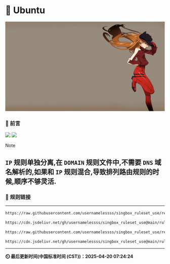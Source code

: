 
# 🧸 Ubuntu
![](https://raw.githubusercontent.com/usernamelessss/picture-bed/main/images/202504042256831.jpg)
### 📣 前言
![](https://shields.io/badge/-移除重复规则-ff69b4) ![](https://shields.io/badge/-IP&nbsp;规则单独存放不与&nbsp;DOMAIN&nbsp;等混合-green)
> [!NOTE]
**`IP` 规则单独分离,在 `DOMAIN` 规则文件中,不需要 `DNS` 域名解析的,如果和 `IP` 规则混合,导致排列路由规则的时候,顺序不够灵活.**
---

###  🔗 规则链接
---

```url
https://raw.githubusercontent.com/usernamelessss/singbox_ruleset_use/refs/heads/main/rule/Ubuntu/Ubuntu_No_IP.json
```

```url
https://cdn.jsdelivr.net/gh/usernamelessss/singbox_ruleset_use@main/rule/Ubuntu/Ubuntu_No_IP.json
```

```url
https://raw.githubusercontent.com/usernamelessss/singbox_ruleset_use/refs/heads/main/rule/Ubuntu/Ubuntu_No_IP.srs
```

```url
https://cdn.jsdelivr.net/gh/usernamelessss/singbox_ruleset_use@main/rule/Ubuntu/Ubuntu_No_IP.srs
```

---
**⏲️ 最后更新时间(中国标准时间 (CST))：2025-04-20 07:24:24**